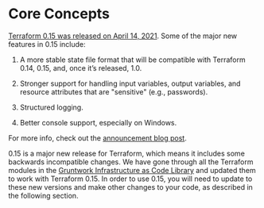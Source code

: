 # Core Concepts

[Terraform 0.15 was released on April 14,
2021](https://www.hashicorp.com/blog/announcing-hashicorp-terraform-0-15-general-availability).
Some of the major new features in 0.15 include:

1.  A more stable state file format that will be compatible with Terraform 0.14,
    0.15, and, once it’s released, 1.0.

2.  Stronger support for handling input variables, output variables, and
    resource attributes that are "sensitive" (e.g., passwords).

3.  Structured logging.

4.  Better console support, especially on Windows.

For more info, check out the [announcement blog
post](https://www.hashicorp.com/blog/announcing-hashicorp-terraform-0-15-general-availability).

0.15 is a major new release for Terraform, which means it includes some
backwards incompatible changes. We have gone through all the Terraform modules
in the [Gruntwork Infrastructure as Code
Library](https://gruntwork.io/infrastructure-as-code-library/) and updated them
to work with Terraform 0.15. In order to use 0.15, you will need to update to
these new versions and make other changes to your code, as described in the
following section.


<!-- ##DOCS-SOURCER-START
{"sourcePlugin":"local-copier","hash":"11dd054fc7d70bce30badb6f78ce6f46"}
##DOCS-SOURCER-END -->
